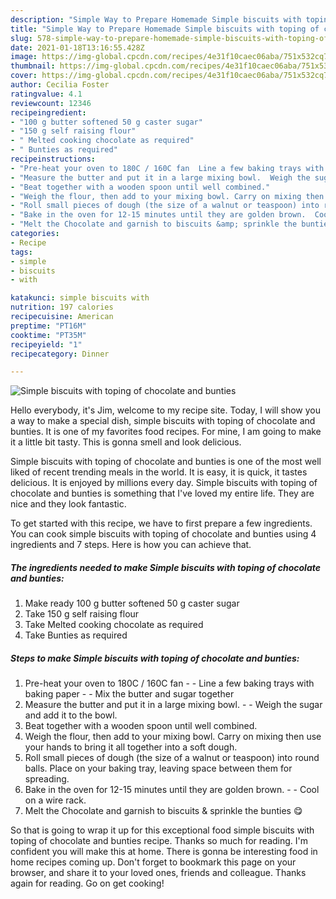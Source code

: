 ```yaml
---
description: "Simple Way to Prepare Homemade Simple biscuits with toping of chocolate and bunties"
title: "Simple Way to Prepare Homemade Simple biscuits with toping of chocolate and bunties"
slug: 578-simple-way-to-prepare-homemade-simple-biscuits-with-toping-of-chocolate-and-bunties
date: 2021-01-18T13:16:55.428Z
image: https://img-global.cpcdn.com/recipes/4e31f10caec06aba/751x532cq70/simple-biscuits-with-toping-of-chocolate-and-bunties-recipe-main-photo.jpg
thumbnail: https://img-global.cpcdn.com/recipes/4e31f10caec06aba/751x532cq70/simple-biscuits-with-toping-of-chocolate-and-bunties-recipe-main-photo.jpg
cover: https://img-global.cpcdn.com/recipes/4e31f10caec06aba/751x532cq70/simple-biscuits-with-toping-of-chocolate-and-bunties-recipe-main-photo.jpg
author: Cecilia Foster
ratingvalue: 4.1
reviewcount: 12346
recipeingredient:
- "100 g butter softened 50 g caster sugar"
- "150 g self raising flour"
- " Melted cooking chocolate as required"
- " Bunties as required"
recipeinstructions:
- "Pre-heat your oven to 180C / 160C fan  Line a few baking trays with baking paper  Mix the butter and sugar together"
- "Measure the butter and put it in a large mixing bowl.  Weigh the sugar and add it to the bowl."
- "Beat together with a wooden spoon until well combined."
- "Weigh the flour, then add to your mixing bowl. Carry on mixing then use your hands to bring it all together into a soft dough."
- "Roll small pieces of dough (the size of a walnut or teaspoon) into round balls. Place on your baking tray, leaving space between them for spreading."
- "Bake in the oven for 12-15 minutes until they are golden brown.  Cool on a wire rack."
- "Melt the Chocolate and garnish to biscuits &amp; sprinkle the bunties 😋"
categories:
- Recipe
tags:
- simple
- biscuits
- with

katakunci: simple biscuits with 
nutrition: 197 calories
recipecuisine: American
preptime: "PT16M"
cooktime: "PT35M"
recipeyield: "1"
recipecategory: Dinner

---
```



![Simple biscuits with toping of chocolate and bunties](https://img-global.cpcdn.com/recipes/4e31f10caec06aba/751x532cq70/simple-biscuits-with-toping-of-chocolate-and-bunties-recipe-main-photo.jpg)

Hello everybody, it's Jim, welcome to my recipe site. Today, I will show you a way to make a special dish, simple biscuits with toping of chocolate and bunties. It is one of my favorites food recipes. For mine, I am going to make it a little bit tasty. This is gonna smell and look delicious.

Simple biscuits with toping of chocolate and bunties is one of the most well liked of recent trending meals in the world. It is easy, it is quick, it tastes delicious. It is enjoyed by millions every day. Simple biscuits with toping of chocolate and bunties is something that I've loved my entire life. They are nice and they look fantastic.




To get started with this recipe, we have to first prepare a few ingredients. You can cook simple biscuits with toping of chocolate and bunties using 4 ingredients and 7 steps. Here is how you can achieve that.

<!--inarticleads1-->

##### The ingredients needed to make Simple biscuits with toping of chocolate and bunties:

1. Make ready 100 g butter softened 50 g caster sugar
1. Take 150 g self raising flour
1. Take  Melted cooking chocolate as required
1. Take  Bunties as required




<!--inarticleads2-->

##### Steps to make Simple biscuits with toping of chocolate and bunties:

1. Pre-heat your oven to 180C / 160C fan -  - Line a few baking trays with baking paper -  - Mix the butter and sugar together
1. Measure the butter and put it in a large mixing bowl. -  - Weigh the sugar and add it to the bowl.
1. Beat together with a wooden spoon until well combined.
1. Weigh the flour, then add to your mixing bowl. Carry on mixing then use your hands to bring it all together into a soft dough.
1. Roll small pieces of dough (the size of a walnut or teaspoon) into round balls. Place on your baking tray, leaving space between them for spreading.
1. Bake in the oven for 12-15 minutes until they are golden brown. -  - Cool on a wire rack.
1. Melt the Chocolate and garnish to biscuits &amp; sprinkle the bunties 😋




So that is going to wrap it up for this exceptional food simple biscuits with toping of chocolate and bunties recipe. Thanks so much for reading. I'm confident you will make this at home. There is gonna be interesting food in home recipes coming up. Don't forget to bookmark this page on your browser, and share it to your loved ones, friends and colleague. Thanks again for reading. Go on get cooking!

